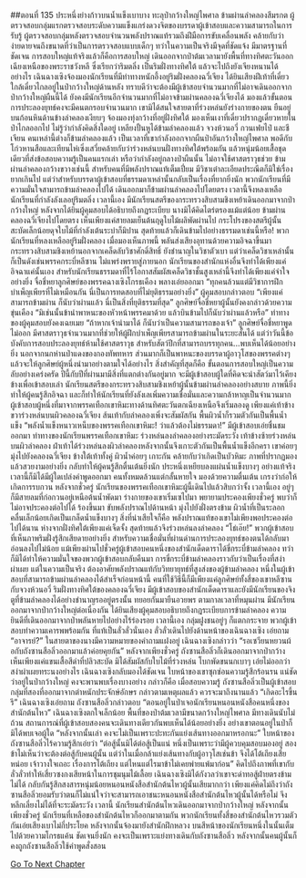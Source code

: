 ##ตอนที่ 135 ประหนึ่งย่างก้าวบนน้ำแข็งเบาบาง
ทะลุป่ากว้างใหญ่ไพศาล ข้ามผ่านลำคลองสีมรกต ผู้ตรวจสอบกลุ่มแรกตรวจสอบระดับความแข็งแกร่งดวงจิตของบรรดาผู้เข้าสอบและความสามารถในการรับรู้ ผู้ตรวจสอบกลุ่มหลังตรวจสอบจำนวนพลังปราณแท้รวมถึงฝีมือการขับเคลื่อนพลัง คล้ายกับว่าง่ายดายจนถึงขนาดที่ว่าเป็นการตรวจสอบแบบเด็กๆ ทว่าในความเป็นจริงมีจุดที่ชัดแจ้ง มีมาตรฐานที่ชัดเจน การสอบใหญ่แท้จริงแล้วก็คือการสอบใหญ่
เดินออกจากป่าต้มเวลามายังพื้นที่ทางทิศตะวันออกเฉียงเหนือของพระราชวังหลี ซึ่งเรียกว่าริมตลิ่ง เป็นริมฝั่งทางทิศใต้ แล้วจะไปถึงยังเจียงหนานได้อย่างไร
เฉินฉางเซิงจ้องมองนักเรียนที่มีท่าทางหนักอึ้งอยู่ริมฝั่งคลองฉวี่เจียง ได้ยินเสียงฝีเท้าที่เดี๋ยวใกล้เดี๋ยวไกลอยู่ในป่ากว้างใหญ่ด้านหลัง ทราบดีว่าจะต้องมีผู้เข้าสอบจำนวนมากที่ไม่อาจเดินออกจากป่ากว้างใหญ่ผืนนี้ได้ ยังคงมีนักเรียนอีกจำนวนมากที่ไม่อาจข้ามผ่านคลองฉวี่เจียงได้ มองแล้วขั้นตอนการประลองยุทธ์คงจะมีคนตกรอบจำนวนมาก
เขามิได้สนใจสายตาที่ร่วงหล่นยังร่างกายของตน ยืนอยู่บนก้อนหินด้านข้างลำคลองเงียบๆ จ้องมองทุ่งกว้างที่อยู่ฝั่งทิศใต้ มองเห็นเงาที่เดี๋ยวปรากฏเดี๋ยวหายในป่าไกลออกไป ไม่รู้ว่ากำลังคิดสิ่งใดอยู่
เหลียงปั้นหูได้ข้ามลำคลองแล้ว จวงห้วนอวี่ กวนเฟยไป๋ และชีเจียน คนเหล่านี้ต่างก็ข้ามลำคลองแล้ว เป็นเวลาที่เขากำลังออกจากผืนป่าอันกว้างใหญ่ไพศาล พอดีกับโก่วหานสือและเทียนไห่เซิ่งเสวี่ยคล้ายกับว่าร่วงหล่นบนฝั่งทางทิศใต้พร้อมกัน แล้วหนุ่มน้อยเสื้อชุดเดียวที่ส่งข้อสอบความรู้เป็นคนแรกเล่า หรือว่ากำลังอยู่กลางป่าผืนนั้น
ไม่อาจใช้ศาสตราวุธช่วย ข้ามผ่านลำคลองกว้างขวางเช่นนี้ สำหรับคนที่มีพลังปราณแท้เต็มเปี่ยม มีวิชาเต๋าละเอียดประณีตก็มิใช่เรื่องยากเกินไป แต่ว่าสำหรับบรรดาผู้เข้าสอบที่ธรรมดาเหล่านั้นกลับเป็นเรื่องที่ยากยิ่งนัก พวกนักเรียนที่มีความมั่นใจสามารถข้ามลำคลองไปได้ เดินออกมาก็ข้ามผ่านลำคลองไปโดยตรง เวลานี้จึงหลงเหลือนักเรียนที่กำลังลังเลอยู่ริมตลิ่ง
เวลานี้เอง มีนักเรียนสตรีของกระทรวงสิบสามชิงเหย้าเดินออกมาจากป่ากว้างใหญ่ หลังจากได้ยินผู้คุมสอบได้อธิบายถึงกฎระเบียบ นางมิได้คิดไตร่ตรองแม้แต่น้อย ข้ามผ่านคลองฉวี่เจียงไปโดยตรง เห็นเพียงแค่สายลมเย็นต้นฤดูใบไม้ผลิพัดผ่านไป กระโปรงของสตรีผู้นั้นสะบัดเล็กน้อยดุจใบไม้ที่กำลังเต้นระบำก็มิปาน สุดท้ายแล้วก็เดินข้ามไปอย่างธรรมดาเช่นนี้หรือ!
พวกนักเรียนที่หลงเหลืออยู่ริมฝั่งคลอง เมื่อมองเห็นภาพนี้ พลันส่งเสียงอุทานด้วยความอิจฉาขึ้นมา กระทรวงสิบสามชิงเหย้านอกจากเคล็ดลับวิชาศักดิ์สิทธิ์ ยังชำนาญในวิชาตัวเบา แต่ว่าเคล็ดวิชาเหล่านั้นก็เป็นดังเช่นพรรคกระบี่หลีซาน ไม่แพร่งพรายสู่ภายนอก นักเรียนของสำนักแห่งอื่นจึงทำได้เพียงแค่อิจฉาแค่นั้นเอง สำหรับนักเรียนธรรมดาที่ไร้โอกาสสัมผัสเคล็ดวิชาชั้นสูงเหล่านี้จึงทำได้เพียงแค่จำใจอย่างยิ่ง
จื่อชี่หยาลูกศิษย์ของพรรคฉางเซิงโกรธเคือง พลางเอ่ยออกมา “ทุกคนล้วนแต่มีวิชาการฝึกบำเพ็ญเพียรที่ไม่เหมือนกัน นี่เป็นการทดสอบที่ไม่ยุติธรรมอย่างยิ่ง”
ผู้คุมสอบกล่าวตอบ “เพียงแค่สามารถข้ามผ่าน ก็นับว่าผ่านแล้ว นี่เป็นสิ่งที่ยุติธรรมที่สุด”
ลูกศิษย์จื่อชี่หยาผู้นั้นยังคงกล่าวด้วยความขุ่นเคือง “มิเช่นนั้นข้านำพาหนะของหัวหน้าพรรคมาด้วย แล้วบินข้ามไปก็นับว่าผ่านแล้วหรือ”
ท่าทางของผู้คุมสอบยังคงเฉยเมย “ถ้าหากเจ้านำมาได้ ก็นับว่าเป็นความสามารถของเจ้า”
ลูกศิษย์จื่อชี่หยาพูดไม่ออก มีศาสตราวุธจำนวนมากที่ช่วยให้ผู้ฝึกบำเพ็ญเพียรสามารถข้ามผ่านในระยะสั้นได้ แต่ว่าวันนี้ข้อบังคับการสอบประลองยุทธ์ห้ามใช้ศาสตราวุธ สำหรับสัตว์ปีกที่สามารถบรรทุกคน...พบเห็นได้น้อยอย่างยิ่ง นอกจากนกห่านป่าแดงของกองทัพทหาร ส่วนมากก็เป็นพาหนะของบรรดาผู้อาวุโสของพรรคต่างๆ แล้วจะให้ลูกศิษย์ผู้หนึ่งนำมาอย่างตามใจได้อย่างไร สิ่งสำคัญที่สุดก็คือ ขั้นตอนการสอบใหญ่เป็นความลับอย่างเคร่งครัด ปีนี้กับปีที่ผ่านมามีสิ่งที่แตกต่างกันอยู่มาก จะมีผู้เข้าสอบผู้ใดที่คิดจะนำสัตว์มาไว้เคียงข้างเพื่อเข้าสอบเล่า
นักเรียนสตรีของกระทรวงสิบสามชิงเหย้าผู้นั้นข้ามผ่านลำคลองอย่างสบาย ภาพนี้ยิ่งทำให้ผู้คนรู้สึกอิจฉา และก็ทำให้นักเรียนที่ยังลังเลเพิ่มความเชื่อมั่นและความกล้าหาญเป็นจำนวนมาก ผู้เข้าสอบผู้หนึ่งที่มาจากพรรคเทือกเขาหิมะทางด้านทิศตะวันตกเฉียงเหนือจึงเริ่มลองดู เพียงแค่เท้าข้างขวาร่วงหล่นบนผิวคลองฉวี่เจียง ส้นเท้ากับลำคลองเพิ่งจะสัมผัสกัน พื้นผิวน้ำก็รวมตัวกันเป็นพื้นน้ำแข็ง
“พลังน้ำแข็งหนาวเหน็บของพรรคเทือกเขาหิมะ! ว่าแล้วต้องไม่ธรรมดา!” มีผู้เข้าสอบเอ่ยชื่นชมออกมา
ท่าทางของนักเรียนพรรคเทือกเขาหิมะ ร่วงหล่นลงลำคลองอย่างระมัดระวัง เท้าข้างซ้ายร่วงหล่นบนผิวลำคลอง ฝ่าเท้าได้ร่วงหล่นลงผิวลำคลองหลังจากนั้นจึงเกาะตัวกันเป็นพื้นน้ำแข็งอีกครา
เขาค่อยๆ มุ่งไปยังคลองฉวี่เจียง ข้างใต้เท้าทั้งคู่ ผิวน้ำค่อยๆ เกาะกัน คล้ายกับว่าเกิดเป็นบัวหิมะ ภาพที่ปรากฏมองแล้วสวยงามอย่างยิ่ง กลับทำให้ผู้คนรู้สึกตื่นเต้นยิ่งนัก ประหนึ่งเหยียบลงแผ่นน้ำแข็งบางๆ อย่างแท้จริง เวลานี้ก็มิได้มีผู้ใดเปล่งคำพูดออกมา คนทั้งหมดล้วนแต่กลั้นหายใจ มองด้วยความตื่นเต้น เกรงว่าก่อให้เกิดการรบกวน
หลังจากชั่วครู่ นักเรียนของพรรคเทือกเขาหิมะผู้นี้เดินไปแล้วสิบกว่าจั้ง เวลานี้เอง อยู่ๆ ก็มีสายลมที่ก่อกวนอยู่เหนือต้นน้ำพัดมา ร่างกายของเขาเริ่มเซไปมา พยายามประคองเพียงชั่วครู่ พบว่าก็ไม่อาจประคองต่อไปได้ ร้องขึ้นมา ขับพลังปราณไปด้านหน้า มุ่งไปยังฝั่งตรงข้าม ผิวน้ำที่เป็นระลอกคลื่นเล็กน้อยเกิดเป็นเกล็ดน้ำแข็งบางๆ
สิ่งที่น่าเสียใจก็คือ พลังปราณแท้ของเขาไม่เพียงพอประคองต่อไปได้นาน ห่างจากฝั่งทิศใต้เพียงแค่เจ็ดจั้ง สุดท้ายแล้วจึงร่วงหล่นลงลำคลอง
“โธ่เอ๊ย!”
พวกผู้เข้าสอบที่เห็นภาพริมฝั่งรู้สึกเสียดายอย่างยิ่ง สำหรับความเชื่อมั่นที่ผ่านด่านการประลองยุทธ์ของตนได้กลับมาอ่อนลงไปไม่น้อย
แม้เพียงผ่านไปชั่วครู่ผู้เข้าสอบคนหนึ่งของสำนักเด็ดดาราได้ขี่กระบี่ข้ามลำคลอง ทว่าก็มิได้ทำให้ความมั่นใจของพวกผู้เข้าสอบกลับคืนมา การขี่กระบี่ข้ามลำคลองราวกับว่าเป็นเรื่องที่สง่าผ่าเผย แต่ในความเป็นจริง ต้องอาศัยพลังปราณแท้กับวิทยายุทธ์ที่สูงส่งของผู้ข้ามลำคลอง หนึ่งในผู้เข้าสอบที่สามารถข้ามผ่านลำคลองได้สำเร็จก่อนหน้านี้ คนที่ใช้วิธีนี้ก็มีเพียงแค่ลูกศิษย์ทั้งสี่ของเขาหลีซานกับจวงห้วนอวี่
ริมฝั่งทางทิศใต้ของคลองฉวี่เจียง มีผู้เข้าสอบของสำนักเด็ดดาราและยังมีนักเรียนของจิงตูที่ข้ามลำคลองได้อย่างชำนาญรออยู่ตรงนั้น ทยอยกันมายืนอวยพร
ตามกาลเวลาที่หมุนผ่าน มีนักเรียนออกมาจากป่ากว้างใหญ่ต่อเนื่องกัน ได้ยินเสียงผู้คุมสอบอธิบายถึงกฎระเบียบการข้ามลำคลอง ความยินดีที่เดินออกมาจากป่าพลันหายไปอย่างไร้ร่องรอย
เวลานี้เอง กลุ่มฝูงชนอยู่ๆ ก็แตกกระจาย พวกผู้เข้าสอบทำความเคารพพร้อมกัน
ที่แท้เป็นลั่วลั่วนั่นเอง
ลั่วลั่วเดินไปยังด้านหน้าของเฉินฉางเซิง เอ่ยถาม “อาจารย์?”
ในสายตาของนางมีความหมายของคำถามแฝงอยู่
เฉินฉางเซิงกล่าวว่า “รอเซวียนหยวนผ้อกับถังซานสือลิ่วออกมาแล้วค่อยคุยกัน”
หลังจากเพียงชั่วครู่ ถังซานสือลิ่วก็เดินออกมาจากป่ากว้าง เห็นเพียงแค่แขนเสื้อสีดำที่ปลิวสะบัด มิได้สัมผัสกับใบไม้ที่ร่วงหล่น โบกพัดขนนกเบาๆ เอ่ยไม่ออกว่าสง่าผ่าเผยทระนงอย่างไร เฉินฉางเซิงกลับมองได้ชัดเจน ใบหน้าของเขาซุกซ่อนความรู้สึกร้อนรน แน่ชัดว่าอยู่ในป่ากว้างใหญ่ คงจะพานพบเรื่องบางอย่าง
กล่าวก็คือ เมื่อสอบความรู้ ถังซานสือลิ่วเป็นผู้เข้าสอบกลุ่มที่สองที่ออกมาจากตำหนักประจักษ์อักษร กล่าวตามเหตุผลแล้ว ควรจะมาถึงนานแล้ว
“เกิดอะไรขึ้นรึ” เฉินฉางเซิงเอ่ยถาม
ถังซานสือลิ่วกล่าวตอบ “ตอนอยู่ในป่าเจอนักเรียนหนอนหนังสือคนหนึ่งของสำนักต้นไหว”
เฉินฉางเซิงตกใจเล็กน้อย พื้นที่ของป่าต้มเวลามีขนาดกว้างใหญ่ไพศาล มีทางเดินนับไม่ถ้วน สถานการณ์ที่ผู้เข้าสอบสองคนจะเดินทางเดียวกันพบเห็นได้น้อยอย่างยิ่ง อย่างเขาตอนอยู่ในป่าก็มิได้พบเจอผู้ใด
“หลังจากนั้นเล่า คงจะไม่เป็นเพราะปะทะกันแย่งเส้นทางออกมาหรอกนะ”
ใบหน้าของถังซานสือลิ่วไร้ความรู้สึกเอ่ยว่า “ต่อสู้นั้นมิได้ต่อสู้เป็นแน่ หนึ่งเป็นเพราะว่ามีผู้ควบคุมสอบมองอยู่ สองข้าไม่เห็นว่าจะต้องต่อสู้กับคนผู้นั้น แต่ว่าในเมื่อกล้าแย่งเส้นทางกับผู้อาวุโสเช่นข้า จึงได้โต้เถียงเสียหน่อย เจ้าวางใจเถอะ เรื่องการโต้เถียง แต่ไหนแต่ไรมาข้าไม่เคยพ่ายแพ้มาก่อน”
คิดไปถึงภาพที่เขากับลั่วลั่วทำให้เสี่ยวซงกงเสียหน้าในการชุมนุมไม้เลื้อย เฉินฉางเซิงมิได้กังวลว่าเขาจะด่าทอสู้ฝ่ายตรงข้ามไม่ได้ กลับกันรู้สึกสงสารหนุ่มน้อยหนอนหนังสือสำนักต้นไหวผู้นั้นเสียมากกว่า เพียงแค่คิดไม่ถึงว่าถังซานสือลิ่วยอมรับว่าตนก็ไม่แน่ใจว่าจะสามารถเอาชนะหนอนหนังสือสำนักต้นไหวผู้นั้นได้หรือไม่ จึงหลีกเลี่ยงไม่ได้ที่จะระมัดระวัง
เวลานี้ นักเรียนสำนักต้นไหวเดินออกมาจากป่ากว้างใหญ่
หลังจากนั้นเพียงชั่วครู่ นักเรียนที่เหลือของสำนักต้นไหวก็ออกมาตามกัน
พวกนักเรียนทั้งสี่ของสำนักต้นไหวรวมตัวกันเอ่ยเสียงเบาไม่กี่ประโยค หลังจากนั้นจ้องมายังสำนักฝึกหลวง บนสีหน้าของนักเรียนหนึ่งในนั้นเต็มไปด้วยความโกรธแค้น
ชัดเจนยิ่งนัก คงจะเป็นเพราะแย่งทางเดินกับถังซานสือลิ่ว หลังจากนั้นคนผู้นั้นก็คงถูกถังซานสือลิ่วใช้คำพูดสั่งสอน




[Go To Next Chapter]( ./137.md)
